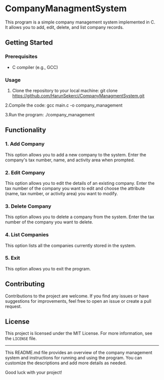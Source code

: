 # CompanyManagmentSystem

This program is a simple company management system implemented in C. It allows you to add, edit, delete, and list company records.

## Getting Started

### Prerequisites

- C compiler (e.g., GCC)

### Usage

1. Clone the repository to your local machine:
git clone https://github.com/HarunSekerci/CompanyManagmentSystem.git

2.Compile the code:
gcc main.c -o company_management

3.Run the program:
./company_management

## Functionality

### 1. Add Company

This option allows you to add a new company to the system. Enter the company's tax number, name, and activity area when prompted.

### 2. Edit Company

This option allows you to edit the details of an existing company. Enter the tax number of the company you want to edit and choose the attribute (name, tax number, or activity area) you want to modify.

### 3. Delete Company

This option allows you to delete a company from the system. Enter the tax number of the company you want to delete.

### 4. List Companies

This option lists all the companies currently stored in the system.

### 5. Exit

This option allows you to exit the program.

## Contributing

Contributions to the project are welcome. If you find any issues or have suggestions for improvements, feel free to open an issue or create a pull request.

## License

This project is licensed under the MIT License. For more information, see the `LICENSE` file.

---

This README.md file provides an overview of the company management system and instructions for running and using the program. You can customize the descriptions and add more details as needed.

Good luck with your project!
